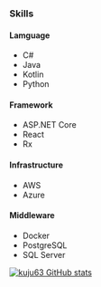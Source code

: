 ### Skills

#### Lamguage

- C#
- Java
- Kotlin
- Python

#### Framework

- ASP.NET Core
- React
- Rx

#### Infrastructure

- AWS
- Azure

#### Middleware

- Docker
- PostgreSQL
- SQL Server

[![kuju63 GitHub stats](https://github-readme-stats.vercel.app/api?username=kuju63&theme=merko)](https://github.com/anuraghazra/github-readme-stats)
<!--
**kuju63/kuju63** is a ✨ _special_ ✨ repository because its `README.md` (this file) appears on your GitHub profile.

Here are some ideas to get you started:

- 🔭 I’m currently working on ...
- 🌱 I’m currently learning ...
- 👯 I’m looking to collaborate on ...
- 🤔 I’m looking for help with ...
- 💬 Ask me about ...
- 📫 How to reach me: ...
- 😄 Pronouns: ...
- ⚡ Fun fact: ...
-->
